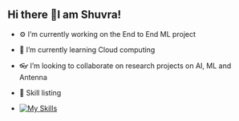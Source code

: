 ## Hi there 👋I am Shuvra! 



- ⚙️ I’m currently working on the End to End ML project 
- 🌱 I’m currently learning Cloud computing 
- 👓 I’m looking to collaborate on research projects on AI, ML and Antenna

- 🤺 Skill listing
- [![My Skills](https://skillicons.dev/icons?i=html,css,git,vim,aws,py,c,cpp,cs,django,flask,github,matlab,mysql,postgres,tensorflow)](https://skillicons.dev)


